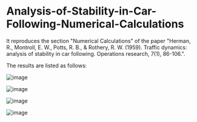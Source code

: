 # Analysis-of-Stability-in-Car-Following-Numerical-Calculations

It reproduces the section "Numerical Calculations" of the paper "Herman, R., Montroll, E. W., Potts, R. B., &amp; Rothery, R. W. (1959). Traffic dynamics: analysis of stability in car following. Operations research, 7(1), 86-106.".

The results are listed as follows:

![image](https://github.com/user-attachments/assets/0bb0c716-9d69-44cb-b380-6fb1f3371f1e)


![image](https://github.com/user-attachments/assets/4dc17361-c5dd-4dcd-b78d-996fc64490ae)


![image](https://github.com/user-attachments/assets/a7d16a94-7dc0-4063-996a-8325aac67a3d)


![image](https://github.com/user-attachments/assets/23c7e7cd-6fe3-495c-830c-46b0913afb80)
